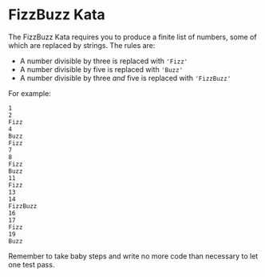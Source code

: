 # FizzBuzz Kata

The FizzBuzz Kata requires you to produce a finite list of numbers, some of which are replaced by strings. The rules
are:

- A number divisible by three is replaced with ``'Fizz'``
- A number divisible by five is replaced with ``'Buzz'``
- A number divisible by three *and* five is replaced with ``'FizzBuzz'``

For example:

    1
    2
    Fizz
    4
    Buzz
    Fizz
    7
    8
    Fizz
    Buzz
    11
    Fizz
    13
    14
    FizzBuzz
    16
    17
    Fizz
    19
    Buzz

Remember to take baby steps and write no more code than necessary to let one test pass.
